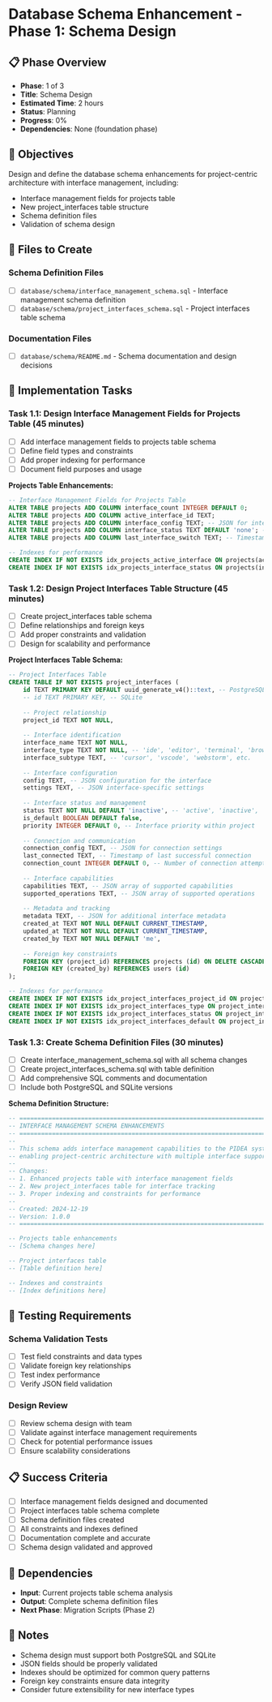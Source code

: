 # Database Schema Enhancement - Phase 1: Schema Design

## 📋 Phase Overview
- **Phase**: 1 of 3
- **Title**: Schema Design
- **Estimated Time**: 2 hours
- **Status**: Planning
- **Progress**: 0%
- **Dependencies**: None (foundation phase)

## 🎯 Objectives
Design and define the database schema enhancements for project-centric architecture with interface management, including:
- Interface management fields for projects table
- New project_interfaces table structure
- Schema definition files
- Validation of schema design

## 📁 Files to Create

### Schema Definition Files
- [ ] `database/schema/interface_management_schema.sql` - Interface management schema definition
- [ ] `database/schema/project_interfaces_schema.sql` - Project interfaces table schema

### Documentation Files
- [ ] `database/schema/README.md` - Schema documentation and design decisions

## 🔧 Implementation Tasks

### Task 1.1: Design Interface Management Fields for Projects Table (45 minutes)
- [ ] Add interface management fields to projects table schema
- [ ] Define field types and constraints
- [ ] Add proper indexing for performance
- [ ] Document field purposes and usage

**Projects Table Enhancements:**
```sql
-- Interface Management Fields for Projects Table
ALTER TABLE projects ADD COLUMN interface_count INTEGER DEFAULT 0;
ALTER TABLE projects ADD COLUMN active_interface_id TEXT;
ALTER TABLE projects ADD COLUMN interface_config TEXT; -- JSON for interface settings
ALTER TABLE projects ADD COLUMN interface_status TEXT DEFAULT 'none'; -- 'none', 'single', 'multiple'
ALTER TABLE projects ADD COLUMN last_interface_switch TEXT; -- Timestamp of last interface switch

-- Indexes for performance
CREATE INDEX IF NOT EXISTS idx_projects_active_interface ON projects(active_interface_id);
CREATE INDEX IF NOT EXISTS idx_projects_interface_status ON projects(interface_status);
```

### Task 1.2: Design Project Interfaces Table Structure (45 minutes)
- [ ] Create project_interfaces table schema
- [ ] Define relationships and foreign keys
- [ ] Add proper constraints and validation
- [ ] Design for scalability and performance

**Project Interfaces Table Schema:**
```sql
-- Project Interfaces Table
CREATE TABLE IF NOT EXISTS project_interfaces (
    id TEXT PRIMARY KEY DEFAULT uuid_generate_v4()::text, -- PostgreSQL
    -- id TEXT PRIMARY KEY, -- SQLite
    
    -- Project relationship
    project_id TEXT NOT NULL,
    
    -- Interface identification
    interface_name TEXT NOT NULL,
    interface_type TEXT NOT NULL, -- 'ide', 'editor', 'terminal', 'browser', 'custom'
    interface_subtype TEXT, -- 'cursor', 'vscode', 'webstorm', etc.
    
    -- Interface configuration
    config TEXT, -- JSON configuration for the interface
    settings TEXT, -- JSON interface-specific settings
    
    -- Interface status and management
    status TEXT NOT NULL DEFAULT 'inactive', -- 'active', 'inactive', 'error', 'connecting'
    is_default BOOLEAN DEFAULT false,
    priority INTEGER DEFAULT 0, -- Interface priority within project
    
    -- Connection and communication
    connection_config TEXT, -- JSON for connection settings
    last_connected TEXT, -- Timestamp of last successful connection
    connection_count INTEGER DEFAULT 0, -- Number of connection attempts
    
    -- Interface capabilities
    capabilities TEXT, -- JSON array of supported capabilities
    supported_operations TEXT, -- JSON array of supported operations
    
    -- Metadata and tracking
    metadata TEXT, -- JSON for additional interface metadata
    created_at TEXT NOT NULL DEFAULT CURRENT_TIMESTAMP,
    updated_at TEXT NOT NULL DEFAULT CURRENT_TIMESTAMP,
    created_by TEXT NOT NULL DEFAULT 'me',
    
    -- Foreign key constraints
    FOREIGN KEY (project_id) REFERENCES projects (id) ON DELETE CASCADE,
    FOREIGN KEY (created_by) REFERENCES users (id)
);

-- Indexes for performance
CREATE INDEX IF NOT EXISTS idx_project_interfaces_project_id ON project_interfaces(project_id);
CREATE INDEX IF NOT EXISTS idx_project_interfaces_type ON project_interfaces(interface_type);
CREATE INDEX IF NOT EXISTS idx_project_interfaces_status ON project_interfaces(status);
CREATE INDEX IF NOT EXISTS idx_project_interfaces_default ON project_interfaces(project_id, is_default) WHERE is_default = true;
```

### Task 1.3: Create Schema Definition Files (30 minutes)
- [ ] Create interface_management_schema.sql with all schema changes
- [ ] Create project_interfaces_schema.sql with table definition
- [ ] Add comprehensive SQL comments and documentation
- [ ] Include both PostgreSQL and SQLite versions

**Schema Definition Structure:**
```sql
-- ============================================================================
-- INTERFACE MANAGEMENT SCHEMA ENHANCEMENTS
-- ============================================================================
-- 
-- This schema adds interface management capabilities to the PIDEA system,
-- enabling project-centric architecture with multiple interface support.
--
-- Changes:
-- 1. Enhanced projects table with interface management fields
-- 2. New project_interfaces table for interface tracking
-- 3. Proper indexing and constraints for performance
--
-- Created: 2024-12-19
-- Version: 1.0.0
-- ============================================================================

-- Projects table enhancements
-- [Schema changes here]

-- Project interfaces table
-- [Table definition here]

-- Indexes and constraints
-- [Index definitions here]
```

## 🧪 Testing Requirements

### Schema Validation Tests
- [ ] Test field constraints and data types
- [ ] Validate foreign key relationships
- [ ] Test index performance
- [ ] Verify JSON field validation

### Design Review
- [ ] Review schema design with team
- [ ] Validate against interface management requirements
- [ ] Check for potential performance issues
- [ ] Ensure scalability considerations

## 📋 Success Criteria
- [ ] Interface management fields designed and documented
- [ ] Project interfaces table schema complete
- [ ] Schema definition files created
- [ ] All constraints and indexes defined
- [ ] Documentation complete and accurate
- [ ] Schema design validated and approved

## 🔗 Dependencies
- **Input**: Current projects table schema analysis
- **Output**: Complete schema definition files
- **Next Phase**: Migration Scripts (Phase 2)

## 📝 Notes
- Schema design must support both PostgreSQL and SQLite
- JSON fields should be properly validated
- Indexes should be optimized for common query patterns
- Foreign key constraints ensure data integrity
- Consider future extensibility for new interface types
